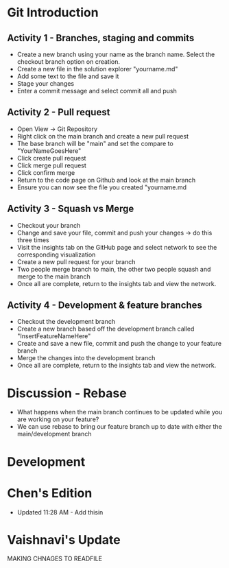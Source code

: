# Git Introduction

## Activity 1 - Branches, staging and commits
* Create a new branch using your name as the branch name. Select the checkout branch option on creation.
* Create a new file in the solution explorer "yourname.md"
* Add some text to the file and save it
* Stage your changes
* Enter a commit message and select commit all and push

## Activity 2 - Pull request
* Open View -> Git Repository
* Right click on the main branch and create a new pull request
* The base branch will be "main" and set the compare to "YourNameGoesHere"
* Click create pull request
* Click merge pull request
* Click confirm merge
* Return to the code page on Github and look at the main branch 
* Ensure you can now see the file you created "yourname.md

## Activity 3 - Squash vs Merge
* Checkout your branch
* Change and save your file, commit and push your changes -> do this three times
* Visit the insights tab on the GitHub page and select network to see the corresponding visualization
* Create a new pull request for your branch
* Two people merge branch to main, the other two people squash and merge to the main branch
* Once all are complete, return to the insights tab and view the network.

## Activity 4 - Development & feature branches
* Checkout the development branch
* Create a new branch based off the development branch called "InsertFeatureNameHere"
* Create and save a new file, commit and push the change to your feature branch
* Merge the changes into the development branch
* Once all are complete, return to the insights tab and view the network.

# Discussion - Rebase
* What happens when the main branch continues to be updated while you are working on your feature?
* We can use rebase to bring our feature branch up to date with either the main/development branch

# Development


# Chen's Edition
* Updated 11:28 AM - Add thisin

# Vaishnavi's Update
MAKING CHNAGES TO READFILE

